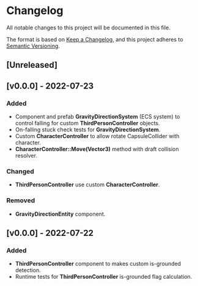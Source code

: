 # Changelog
All notable changes to this project will be documented in this file.

The format is based on [Keep a Changelog](https://keepachangelog.com/en/1.0.0/),
and this project adheres to [Semantic Versioning](https://semver.org/spec/v2.0.0.html).

## [Unreleased]

## [v0.0.0] - 2022-07-23
### Added
- Component and prefab **GravityDirectionSystem** (ECS system) to control falling 
  for custom **ThirdPersonController** objects.
- On-falling stuck check tests for **GravityDirectionSystem**.
- Custom **CharacterController** to allow rotate CapsuleCollider with character.
- **CharacterController::Move(Vector3)** method with draft collision resolver.

### Changed
- **ThirdPersonController** use custom **CharacterController**.

### Removed
- **GravityDirectionEntity** component.


## [v0.0.0] - 2022-07-22
### Added
- **ThirdPersonController** component to makes custom is-grounded detection.
- Runtime tests for **ThirdPersonController** is-grounded flag calculation.
